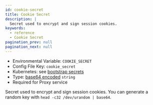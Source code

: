```yaml
---
id: cookie-secret
title: Cookie Secret
description: |
  Secret used to encrypt and sign session cookies.
keywords:
  - reference
  - Cookie Secret
pagination_prev: null
pagination_next: null
---
```


- Environmental Variable: `COOKIE_SECRET`
- Config File Key: `cookie_secret`
- Kubernetes: see [bootstrap secrets](/docs/deploy/k8s/configure#bootstrap-secrets)
- Type: [base64 encoded](https://en.wikipedia.org/wiki/Base64) `string`
- Required for Proxy service

Secret used to encrypt and sign session cookies. You can generate a random key with `head -c32 /dev/urandom | base64`.
